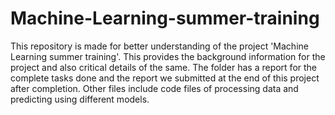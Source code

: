 # Machine-Learning-summer-training
This repository is made for better understanding of the project 'Machine Learning summer training'. This provides the background information for the project and also critical details of the same.
The folder has a report for the complete tasks done and the report we submitted at the end of this project after completion.
Other files include code files of processing data and predicting using different models.
